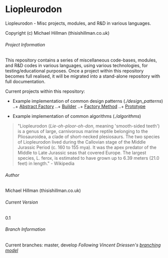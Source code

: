 Liopleurodon
===

Liopleurodon - Misc projects, modules, and R&D in various languages.

Copyright (c) Michael Hillman (thisishillman.co.uk)
 
###### Project Information

This repository contains a series of miscellaneous code-bases, modules, and R&D codes in various languages,
using various technologies, for testing/educational purposes. Once a project within this repository becomes
full realised, it will be migrated into a stand-alone repository with full documentation.

Current projects within this repository:

+ Example implementation of common design patterns (_./design_patterns_)
..+ [Abstract Factory](https://github.com/CaptainHillman/Liopleurodon/tree/develop/design_patterns/src/main/java/uk/co/thisishillman/abstract_factory)
..+ [Builder](https://github.com/CaptainHillman/Liopleurodon/tree/develop/design_patterns/src/main/java/uk/co/thisishillman/builder)
..+ [Factory Method](https://github.com/CaptainHillman/Liopleurodon/tree/develop/design_patterns/src/main/java/uk/co/thisishillman/factory_method)
..+ [Prototype](https://github.com/CaptainHillman/Liopleurodon/tree/develop/design_patterns/src/main/java/uk/co/thisishillman/prototype)

+ Example implementation of common algorithms (_./algorithms_)

> "Liopleurodon (_Lie-oh-ploor-oh-don_, meaning 'smooth-sided teeth') is a genus of large, carnivorous
> marine reptile belonging to the Pliosauroidea, a clade of short-necked plesiosaurs. The two species of
> Liopleurodon lived during the Callovian stage of the Middle Jurassic Period (c. 160 to 155 mya). It was
> the apex predator of the Middle to Late Jurassic seas that covered Europe. The largest species, 
> L. ferox, is estimated to have grown up to 6.39 meters (21.0 feet) in length." - Wikipedia


###### Author
Michael Hillman (thisishillman.co.uk)


###### Current Version
0.1


###### Branch Information
Current branches: master, develop
	_Following Vincent Driessen's [branching model](http://nvie.com/posts/a-successful-git-branching-model/)_